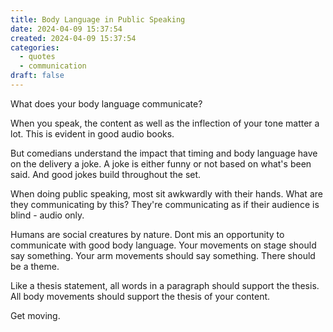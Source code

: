 ```yaml
---
title: Body Language in Public Speaking
date: 2024-04-09 15:37:54
created: 2024-04-09 15:37:54
categories:
  - quotes
  - communication
draft: false
---
```

What does your body language communicate?

When you speak, the content as well as the inflection of your tone matter a lot. This is evident in good audio books. 

But comedians understand the impact that timing and body language have on the delivery a joke. A joke is either funny or not based on what's been said. And good jokes build throughout the set. 

When doing public speaking, most sit awkwardly with their hands. What are they communicating by this? They're communicating as if their audience is blind - audio only. 

Humans are social creatures by nature. Dont mis an opportunity to communicate with good body language. Your movements on stage should say something. Your arm movements should say something. There should be a theme. 

Like a thesis statement, all words in a paragraph should support the thesis. All body movements should support the thesis of your content. 

Get moving. 
